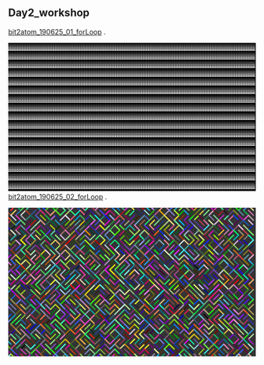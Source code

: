 ## Day2_workshop

[bit2atom_190625_01_forLoop](https://github.com/ddurAdvisor/CreativeCoding_2019Summer/tree/master/ProcessingCourse/Day2_workshop/bit2atom_190625_01_forLoop) . 

![img](https://github.com/ddurAdvisor/CreativeCoding_2019Summer/blob/master/ProcessingCourse/Day2_workshop/images/page110472000.png)
[bit2atom_190625_02_forLoop](https://github.com/ddurAdvisor/CreativeCoding_2019Summer/tree/master/ProcessingCourse/Day2_workshop/bit2atom_190625_02_forLoop) . 

![img](https://github.com/ddurAdvisor/CreativeCoding_2019Summer/blob/master/ProcessingCourse/Day2_workshop/images/page12500.png)
